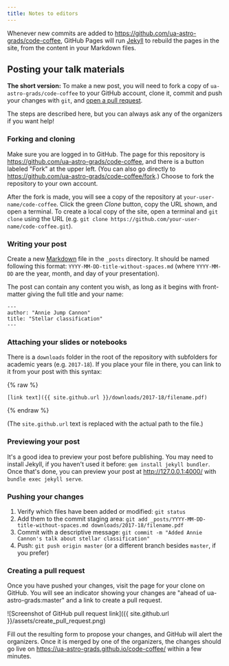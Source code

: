 ```yaml
---
title: Notes to editors
---
```


Whenever new commits are added to https://github.com/ua-astro-grads/code-coffee, GitHub Pages will run [Jekyll](https://jekyllrb.com/) to rebuild the pages in the site, from the content in your Markdown files.

## Posting your talk materials

**The short version:** To make a new post, you will need to
fork a copy of `ua-astro-grads/code-coffee` to your GitHub account, clone it, commit and push your changes with `git`, and [open a pull request](https://help.github.com/articles/creating-a-pull-request/).

The steps are described here, but you can always ask any of the organizers if you want help!

### Forking and cloning

Make sure you are logged in to GitHub. The page for this repository is https://github.com/ua-astro-grads/code-coffee, and there is a button labeled "Fork" at the upper left. (You can also go directly to <a href="https://github.com/ua-astro-grads/code-coffee/fork" target="_blank">https://github.com/ua-astro-grads/code-coffee/fork</a>.) Choose to fork the repository to your own account.

After the fork is made, you will see a copy of the repository at `your-user-name/code-coffee`. Click the green _Clone_ button, copy the URL shown, and open a terminal. To create a local copy of the site, open a terminal and `git clone` using the URL (e.g. `git clone https://github.com/your-user-name/code-coffee.git`).

### Writing your post

Create a new [Markdown](https://guides.github.com/features/mastering-markdown/) file in the `_posts` directory. It should be named following this format: `YYYY-MM-DD-title-without-spaces.md` (where `YYYY-MM-DD` are the year, month, and day of your presentation).

The post can contain any content you wish, as long as it begins with front-matter giving the full title and your name:

```
---
author: "Annie Jump Cannon"
title: "Stellar classification"
---
```

### Attaching your slides or notebooks

There is a `downloads` folder in the root of the repository with subfolders for academic years (e.g. `2017-18`). If you place your file in there, you can link to it from your post with this syntax:

{% raw %}

    [link text]({{ site.github.url }}/downloads/2017-18/filename.pdf)

{% endraw %}

(The `site.github.url` text is replaced with the actual path to the file.)

### Previewing your post

It's a good idea to preview your post before publishing. You may need to install Jekyll, if you haven't used it before: `gem install jekyll bundler`. Once that's done, you can preview your post at http://127.0.0.1:4000/ with `bundle exec jekyll serve`.

### Pushing your changes

  1. Verify which files have been added or modified: `git status`
  2. Add them to the commit staging area: `git add _posts/YYYY-MM-DD-title-without-spaces.md downloads/2017-18/filename.pdf`
  3. Commit with a descriptive message: `git commit -m "Added Annie Cannon's talk about stellar classification"`
  4. Push: `git push origin master` (or a different branch besides `master`, if you prefer)

### Creating a pull request

Once you have pushed your changes, visit the page for your clone on GitHub. You will see an indicator showing your changes are "ahead of ua-astro-grads:master" and a link to create a pull request.

![Screenshot of GitHub pull request link]({{ site.github.url }}/assets/create_pull_request.png)

Fill out the resulting form to propose your changes, and GitHub will alert the organizers. Once it is merged by one of the organizers, the changes should go live on https://ua-astro-grads.github.io/code-coffee/ within a few minutes.
